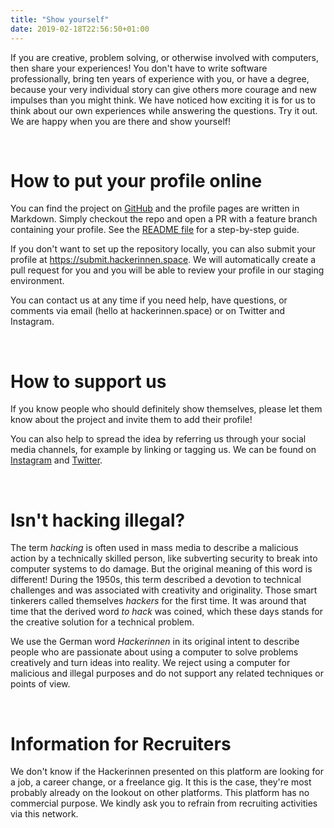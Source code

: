 ```yaml
---
title: "Show yourself"
date: 2019-02-18T22:56:50+01:00
---
```


<p>If you are creative, problem solving, or otherwise involved with computers, then share your experiences! You don't have to write software professionally, bring ten years of experience with you, or have a degree, because your very individual story can give others more courage and new impulses than you might think. We have noticed how exciting it is for us to think about our own experiences while answering the questions. Try it out. We are happy when you are there and show yourself!</p><br>

<h1 class="is-size-4">How to put your profile online</h1>
<p>You can find the project on <a href="https://github.com/hackerinnen/hackerinnen" target="_blank" rel="noopener noreferrer">GitHub</a> and the profile pages are written in Markdown. Simply checkout the repo and open a PR with a feature branch containing your profile. See the <a href="https://github.com/hackerinnen/hackerinnen/blob/master/README.md" target="_blank" rel="noopener noreferrer">README file</a> for a step-by-step guide.</p>

<p>If you don't want to set up the repository locally, you can also submit your profile at <a target="_blank" href="https://submit.hackerinnen.space">https://submit.hackerinnen.space</a>. We will automatically create a pull request for you and you will be able to review your profile in our staging environment.</p>

<p>You can contact us at any time if you need help, have questions, or comments via email (hello at hackerinnen.space) or on Twitter and Instagram.</p>
<br>

<h1 class="is-size-4">How to support us</h1>
<p>If you know people who should definitely show themselves, please let them know about the project and invite them to add their profile!</p>
<p>You can also help to spread the idea by referring us through your social media channels, for example by linking or tagging us. We can be found on <a href="https://instagram.com/hackerinnen.space" target="_blank" rel="noopener noreferrer">Instagram</a> and <a href="https://twitter.com/hackerinnen" target="_blank" rel="noopener noreferrer">Twitter</a>.</p>
<br>

<h1 class="is-size-4">Isn't hacking illegal?</h1>

<p>The term <i>hacking</i> is often used in mass media to describe a malicious action by a technically skilled person, like subverting security to break into computer systems to do damage. But the original meaning of this word is different! During the 1950s, this term described a devotion to technical challenges and was associated with creativity and originality. Those smart tinkerers called themselves <i>hackers</i> for the first time. It was around that time that the derived word <i>to hack</i> was coined, which these days stands for the creative solution for a technical problem.
<br>
<p>We use the German word <i>Hackerinnen</i> in its original intent to describe people who are passionate about using a computer to solve problems creatively and turn ideas into reality. We reject using a computer for malicious and illegal purposes and do not support any related techniques or points of view.</p>
<br>

<h1 class="is-size-4">Information for Recruiters</h1>
<p>
We don't know if the Hackerinnen presented on this platform are looking for a job, a career change, or a freelance gig. It this is the case, they're most probably already on the lookout on other platforms. This platform has no commercial purpose. We kindly ask you to refrain from recruiting activities via this network.</p>
